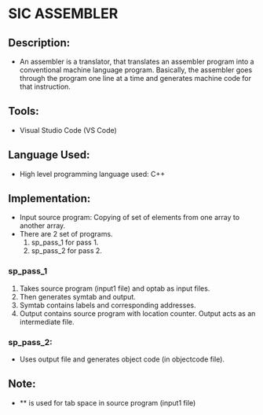 # SIC ASSEMBLER

## Description:
- An assembler is a translator, that translates an assembler program into a conventional machine language program. Basically, the assembler goes through the program one line at a time and generates machine code for that instruction.

## Tools:
- Visual Studio Code (VS Code)

## Language Used:
- High level programming language used: C++

## Implementation:

- Input source program: Copying of set of elements from one array to another array.
- There are 2 set of programs.
	1. sp_pass_1 for pass 1.
	2. sp_pass_2 for pass 2.
### sp_pass_1
1. Takes source program (input1 file) and optab as input files.
2. Then generates symtab and output.
3. Symtab contains labels and corresponding addresses.
4. Output contains source program with location counter. Output acts as an intermediate file.

### sp_pass_2:
- Uses output file and generates object code (in objectcode file).

## Note:
- ** is used for tab space in source program (input1 file)
